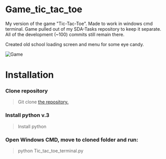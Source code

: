 # Game_tic_tac_toe
My version of the game "Tic-Tac-Toe". Made to work in windows cmd terminal.
Game pulled out of my SDA-Tasks repository to keep it separate. All of the development (~100) commits still remain there.

Created old school loading screen and menu for some eye candy.

![Game](https://user-images.githubusercontent.com/89336239/167220369-58ca77ef-ea02-4fd3-b5a0-bfec7268b615.jpg)

# Installation
### Clone repository

> Git clone [the repository.](https://github.com/The-Estonian/Python_tic_tac_toe)

### Install python v.3
>Install python

### Open Windows CMD, move to cloned folder and run:
>python Tic_tac_toe_terminal.py
